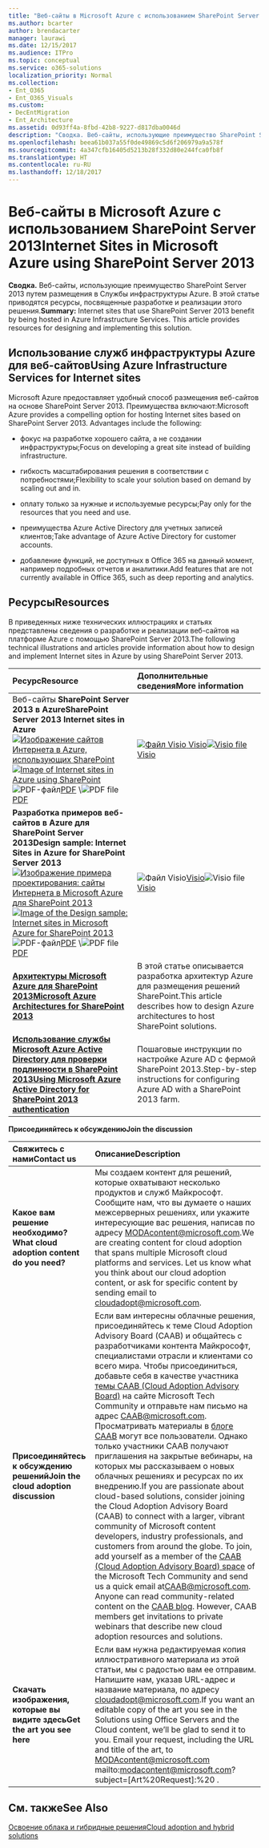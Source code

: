 ```yaml
---
title: "Веб-сайты в Microsoft Azure с использованием SharePoint Server 2013"
ms.author: bcarter
author: brendacarter
manager: laurawi
ms.date: 12/15/2017
ms.audience: ITPro
ms.topic: conceptual
ms.service: o365-solutions
localization_priority: Normal
ms.collection:
- Ent_O365
- Ent_O365_Visuals
ms.custom:
- DecEntMigration
- Ent_Architecture
ms.assetid: 0d93ff4a-8fbd-42b8-9227-d817dba0046d
description: "Сводка. Веб-сайты, использующие преимущество SharePoint Server 2013 путем размещения в Службы инфраструктуры Azure. В этой статье приводятся ресурсы, посвященные разработке и реализации этого решения."
ms.openlocfilehash: beea61b037a55f0de49869c5d6f206979a9a578f
ms.sourcegitcommit: 4a347cfb16405d5213b28f332d80e244fca0fb8f
ms.translationtype: HT
ms.contentlocale: ru-RU
ms.lasthandoff: 12/18/2017
---
```

# <a name="internet-sites-in-microsoft-azure-using-sharepoint-server-2013"></a><span data-ttu-id="da4d6-104">Веб-сайты в Microsoft Azure с использованием SharePoint Server 2013</span><span class="sxs-lookup"><span data-stu-id="da4d6-104">Internet Sites in Microsoft Azure using SharePoint Server 2013</span></span>

 <span data-ttu-id="da4d6-p102">**Сводка.** Веб-сайты, использующие преимущество SharePoint Server 2013 путем размещения в Службы инфраструктуры Azure. В этой статье приводятся ресурсы, посвященные разработке и реализации этого решения.</span><span class="sxs-lookup"><span data-stu-id="da4d6-p102">**Summary:** Internet sites that use SharePoint Server 2013 benefit by being hosted in Azure Infrastructure Services. This article provides resources for designing and implementing this solution.</span></span>
  
## <a name="using-azure-infrastructure-services-for-internet-sites"></a><span data-ttu-id="da4d6-107">Использование служб инфраструктуры Azure для веб-сайтов</span><span class="sxs-lookup"><span data-stu-id="da4d6-107">Using Azure Infrastructure Services for Internet sites</span></span>

<span data-ttu-id="da4d6-p103">Microsoft Azure предоставляет удобный способ размещения веб-сайтов на основе SharePoint Server 2013. Преимущества включают:</span><span class="sxs-lookup"><span data-stu-id="da4d6-p103">Microsoft Azure provides a compelling option for hosting Internet sites based on SharePoint Server 2013. Advantages include the following:</span></span>
  
- <span data-ttu-id="da4d6-110">фокус на разработке хорошего сайта, а не создании инфраструктуры;</span><span class="sxs-lookup"><span data-stu-id="da4d6-110">Focus on developing a great site instead of building infrastructure.</span></span>
    
- <span data-ttu-id="da4d6-111">гибкость масштабирования решения в соответствии с потребностями;</span><span class="sxs-lookup"><span data-stu-id="da4d6-111">Flexibility to scale your solution based on demand by scaling out and in.</span></span>
    
- <span data-ttu-id="da4d6-112">оплату только за нужные и используемые ресурсы;</span><span class="sxs-lookup"><span data-stu-id="da4d6-112">Pay only for the resources that you need and use.</span></span>
    
- <span data-ttu-id="da4d6-113">преимущества Azure Active Directory для учетных записей клиентов;</span><span class="sxs-lookup"><span data-stu-id="da4d6-113">Take advantage of Azure Active Directory for customer accounts.</span></span>
    
- <span data-ttu-id="da4d6-114">добавление функций, не доступных в Office 365 на данный момент, например подробных отчетов и аналитики.</span><span class="sxs-lookup"><span data-stu-id="da4d6-114">Add features that are not currently available in Office 365, such as deep reporting and analytics.</span></span>
    
## <a name="resources"></a><span data-ttu-id="da4d6-115">Ресурсы</span><span class="sxs-lookup"><span data-stu-id="da4d6-115">Resources</span></span>

<span data-ttu-id="da4d6-116">В приведенных ниже технических иллюстрациях и статьях представлены сведения о разработке и реализации веб-сайтов на платформе Azure с помощью SharePoint Server 2013.</span><span class="sxs-lookup"><span data-stu-id="da4d6-116">The following technical illustrations and articles provide information about how to design and implement Internet sites in Azure by using SharePoint Server 2013.</span></span>
  
|<span data-ttu-id="da4d6-117">**Ресурс**</span><span class="sxs-lookup"><span data-stu-id="da4d6-117">**Resource**</span></span>|<span data-ttu-id="da4d6-118">**Дополнительные сведения**</span><span class="sxs-lookup"><span data-stu-id="da4d6-118">**More information**</span></span>|
|:-----|:-----|
|<span data-ttu-id="da4d6-119">Веб-сайты **SharePoint Server 2013 в Azure**</span><span class="sxs-lookup"><span data-stu-id="da4d6-119">**SharePoint Server 2013 Internet sites in Azure**</span></span> <br/> <span data-ttu-id="da4d6-120">[![Изображение сайтов Интернета в Azure, использующих SharePoint](images/MS_AZ_SPInternetSites.jpg)          ](https://go.microsoft.com/fwlink/p/?LinkId=392552)</span><span class="sxs-lookup"><span data-stu-id="da4d6-120">[![Image of Internet sites in Azure using SharePoint](images/MS_AZ_SPInternetSites.jpg)          ](https://go.microsoft.com/fwlink/p/?LinkId=392552)</span></span> <br/> <span data-ttu-id="da4d6-121">![PDF-файл](images/ITPro_Other_PDFicon.png)[PDF](https://go.microsoft.com/fwlink/p/?LinkId=392552)  \\</span><span class="sxs-lookup"><span data-stu-id="da4d6-121">![PDF file](images/ITPro_Other_PDFicon.png)[PDF](https://go.microsoft.com/fwlink/p/?LinkId=392552)</span></span>| <span data-ttu-id="da4d6-122">[![Файл Visio](images/ITPro_Other_VisioIcon.jpg)          ](https://go.microsoft.com/fwlink/p/?LinkId=392551)[Visio](https://go.microsoft.com/fwlink/p/?LinkId=392551)</span><span class="sxs-lookup"><span data-stu-id="da4d6-122">[![Visio file](images/ITPro_Other_VisioIcon.jpg)          ](https://go.microsoft.com/fwlink/p/?LinkId=392551)[Visio](https://go.microsoft.com/fwlink/p/?LinkId=392551)</span></span> <br/> |<span data-ttu-id="da4d6-123">В этой модели архитектуры показаны основные задачи разработки и рекомендуемые решения для архитектуры веб-сайтов в Azure.</span><span class="sxs-lookup"><span data-stu-id="da4d6-123">This architecture model outlines key design activities and recommended architecture choices for Internet sites in Azure.</span></span>  <br/> |
|<span data-ttu-id="da4d6-124">**Разработка примеров веб-сайтов в Azure для SharePoint Server 2013**</span><span class="sxs-lookup"><span data-stu-id="da4d6-124">**Design sample: Internet Sites in Azure for SharePoint Server 2013**</span></span> <br/> <span data-ttu-id="da4d6-125">[![Изображение примера проектирования: сайты Интернета в Microsoft Azure для SharePoint 2013](images/MS_AZ_InternetSitesDesignSample.jpg)          ](https://go.microsoft.com/fwlink/p/?LinkId=392549)</span><span class="sxs-lookup"><span data-stu-id="da4d6-125">[![Image of the Design sample: Internet sites in Microsoft Azure for SharePoint 2013](images/MS_AZ_InternetSitesDesignSample.jpg)          ](https://go.microsoft.com/fwlink/p/?LinkId=392549)</span></span> <br/> <span data-ttu-id="da4d6-126">![PDF-файл](images/ITPro_Other_PDFicon.png)[PDF](https://go.microsoft.com/fwlink/p/?LinkId=392549)  \\</span><span class="sxs-lookup"><span data-stu-id="da4d6-126">![PDF file](images/ITPro_Other_PDFicon.png)[PDF](https://go.microsoft.com/fwlink/p/?LinkId=392549)</span></span>| <span data-ttu-id="da4d6-127">![Файл Visio](images/ITPro_Other_VisioIcon.jpg)[Visio](https://go.microsoft.com/fwlink/p/?LinkId=392548)</span><span class="sxs-lookup"><span data-stu-id="da4d6-127">![Visio file](images/ITPro_Other_VisioIcon.jpg)[Visio](https://go.microsoft.com/fwlink/p/?LinkId=392548)</span></span> <br/> |<span data-ttu-id="da4d6-128">Используйте этот пример в качестве отправной точки для создания своей архитектуры.</span><span class="sxs-lookup"><span data-stu-id="da4d6-128">Use this design sample as a starting point for your own architecture.</span></span>  <br/> |
|<span data-ttu-id="da4d6-129">**[Архитектуры Microsoft Azure для SharePoint 2013](microsoft-azure-architectures-for-sharepoint-2013.md)**</span><span class="sxs-lookup"><span data-stu-id="da4d6-129">**[Microsoft Azure Architectures for SharePoint 2013](microsoft-azure-architectures-for-sharepoint-2013.md)**</span></span> <br/> |<span data-ttu-id="da4d6-130">В этой статье описывается разработка архитектур Azure для размещения решений SharePoint.</span><span class="sxs-lookup"><span data-stu-id="da4d6-130">This article describes how to design Azure architectures to host SharePoint solutions.</span></span>  <br/> |
|<span data-ttu-id="da4d6-131">**[Использование службы Microsoft Azure Active Directory для проверки подлинности в SharePoint 2013](using-microsoft-azure-active-directory-for-sharepoint-2013-authentication.md)**</span><span class="sxs-lookup"><span data-stu-id="da4d6-131">**[Using Microsoft Azure Active Directory for SharePoint 2013 authentication](using-microsoft-azure-active-directory-for-sharepoint-2013-authentication.md)**</span></span> <br/> |<span data-ttu-id="da4d6-132">Пошаговые инструкции по настройке Azure AD с фермой SharePoint 2013.</span><span class="sxs-lookup"><span data-stu-id="da4d6-132">Step-by-step instructions for configuring Azure AD with a SharePoint 2013 farm.</span></span>  <br/> |
   
<span data-ttu-id="da4d6-133">**Присоединяйтесь к обсуждению**</span><span class="sxs-lookup"><span data-stu-id="da4d6-133">**Join the discussion**</span></span>

|<span data-ttu-id="da4d6-134">**Свяжитесь с нами**</span><span class="sxs-lookup"><span data-stu-id="da4d6-134">**Contact us**</span></span>|<span data-ttu-id="da4d6-135">**Описание**</span><span class="sxs-lookup"><span data-stu-id="da4d6-135">**Description**</span></span>|
|:-----|:-----|
|<span data-ttu-id="da4d6-136">**Какое вам решение необходимо?**</span><span class="sxs-lookup"><span data-stu-id="da4d6-136">**What cloud adoption content do you need?**</span></span> <br/> |<span data-ttu-id="da4d6-p104">Мы создаем контент для решений, которые охватывают несколько продуктов и служб Майкрософт. Сообщите нам, что вы думаете о наших межсерверных решениях, или укажите интересующие вас решения, написав по адресу [MODAcontent@microsoft.com](mailto:cloudadopt@microsoft.com?Subject=[Cloud%20Adoption%20Content%20Feedback]:%20).</span><span class="sxs-lookup"><span data-stu-id="da4d6-p104">We are creating content for cloud adoption that spans multiple Microsoft cloud platforms and services. Let us know what you think about our cloud adoption content, or ask for specific content by sending email to [cloudadopt@microsoft.com](mailto:cloudadopt@microsoft.com?Subject=[Cloud%20Adoption%20Content%20Feedback]:%20).  </span></span><br/> |
|<span data-ttu-id="da4d6-139">**Присоединяйтесь к обсуждению решений**</span><span class="sxs-lookup"><span data-stu-id="da4d6-139">**Join the cloud adoption discussion**</span></span> <br/> |<span data-ttu-id="da4d6-p105">Если вам интересны облачные решения, присоединяйтесь к теме Cloud Adoption Advisory Board (CAAB) и общайтесь с разработчиками контента Майкрософт, специалистами отрасли и клиентами со всего мира. Чтобы присоединиться, добавьте себя в качестве участника [темы CAAB (Cloud Adoption Advisory Board)](https://aka.ms/caab) на сайте Microsoft Tech Community и отправьте нам письмо на адрес [CAAB@microsoft.com](mailto:caab@microsoft.com?Subject=I%20just%20joined%20the%20Cloud%20Adoption%20Advisory%20Board!). Просматривать материалы в [блоге CAAB](https://blogs.technet.com/b/solutions_advisory_board/) могут все пользователи. Однако только участники CAAB получают приглашения на закрытые вебинары, на которых мы рассказываем о новых облачных решениях и ресурсах по их внедрению.</span><span class="sxs-lookup"><span data-stu-id="da4d6-p105">If you are passionate about cloud-based solutions, consider joining the Cloud Adoption Advisory Board (CAAB) to connect with a larger, vibrant community of Microsoft content developers, industry professionals, and customers from around the globe. To join, add yourself as a member of the [CAAB (Cloud Adoption Advisory Board) space](https://aka.ms/caab) of the Microsoft Tech Community and send us a quick email at[CAAB@microsoft.com](mailto:caab@microsoft.com?Subject=I%20just%20joined%20the%20Cloud%20Adoption%20Advisory%20Board!). Anyone can read community-related content on the [CAAB blog](https://blogs.technet.com/b/solutions_advisory_board/). However, CAAB members get invitations to private webinars that describe new cloud adoption resources and solutions.  </span></span><br/> |
|<span data-ttu-id="da4d6-143">**Скачать изображения, которые вы видите здесь**</span><span class="sxs-lookup"><span data-stu-id="da4d6-143">**Get the art you see here**</span></span> <br/> |<span data-ttu-id="da4d6-p106">Если вам нужна редактируемая копия иллюстративного материала из этой статьи, мы с радостью вам ее отправим. Напишите нам, указав URL-адрес и название материала, по адресу [cloudadopt@microsoft.com](mailto:cloudadopt@microsoft.com?subject=[Art%20Request]:%20).</span><span class="sxs-lookup"><span data-stu-id="da4d6-p106">If you want an editable copy of the art you see in the Solutions using Office Servers and the Cloud content, we’ll be glad to send it to you. Email your request, including the URL and title of the art, to  MODAcontent@microsoft.com mailto:modacontent@microsoft.com?subject=[Art%20Request]:%20 .</span></span><br/> |
   
## <a name="see-also"></a><span data-ttu-id="da4d6-146">См. также</span><span class="sxs-lookup"><span data-stu-id="da4d6-146">See Also</span></span>

[<span data-ttu-id="da4d6-147">Освоение облака и гибридные решения</span><span class="sxs-lookup"><span data-stu-id="da4d6-147">Cloud adoption and hybrid solutions</span></span>](cloud-adoption-and-hybrid-solutions.md)



